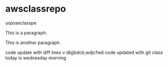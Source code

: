 # awsclassrepo
urposeclasspe

<!DOCTYPE html>
<html>
<body>

<p>This is a paragraph.</p>
<p>This is another paragraph.</p>

</body>
</html>

code update with diff lines
v dkjjbdcb;wdjcfwd
code updated with git class
today is wednesday morning
